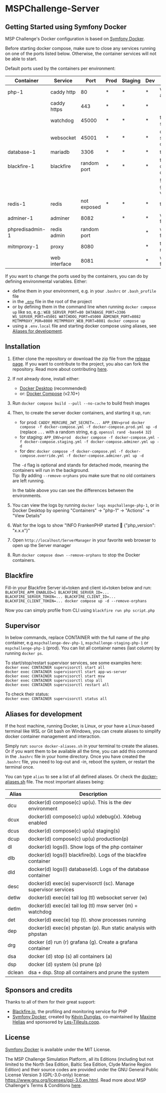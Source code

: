 # MSPChallenge-Server 

## Getting Started using Symfony Docker

MSP Challenge's Docker configuration is based on [Symfony Docker](https://github.com/dunglas/symfony-docker).

Before starting docker compose, make sure to close any services running on one of the ports listed below.
Otherwise, the container services will not be able to start.

Default ports used by the containers per environment:

| Container       | Service       | Port        | Prod | Staging | Dev | remarks                             | 
|-----------------|---------------|-------------|------|---------|-----|-------------------------------------|
| php-1           | caddy http    | 80          | *    | *       | *   | web server / api                    |
|                 | caddy https   | 443         | *    | *       | *   |
|                 | watchdog      | 45000       | *    | *       | *   | to run simulations                  |
|                 | websocket     | 45001       | *    | *       | *   | direct client-server communication  |
| database-1      | mariadb       | 3306        | *    | *       | *   | to store data                       |
| blackfire-1     | blackfire     | random port | *    | *       | *   | to profile, disabled by default     |
|                 |               |             |      |         |     | ! only enabled given req. env. vars |
| redis-1         | redis         | not exposed | *    | *       | *   | to cache                            |
| adminer-1       | adminer       | 8082        |      | *       | *   | web interface for databases         |
| phpredisadmin-1 | redis admin   | random port |      |         | *   | web interface for redis             |
| mitmproxy-1     | proxy         | 8080        |      |         | *   | to monitor network traffic          |
|                 | web interface | 8081        |      |         | *   | web interface for mitmproxy         |

If you want to change the ports used by the containers, you can do by defining environmental variables. Either:
- define them in your environment, e.g. in your `.bashrc` or `.bash_profile` file
- in the [`.env`](.env) file in the root of the project
- or by defining them in the command line when running `docker compose up` like so, e.g.:
  `WEB_SERVER_PORT=80 DATABASE_PORT=3306 WS_SERVER_PORT=45001 WATCHDOG_PORT=45000 ADMINER_PORT=8082 MITMPROXY_POR=8080 MITMPROXY_WEB_PORT=8081 docker compose up`
- using a `.env.local` file and starting docker compose using aliases, see [Aliases for development](#aliases-for-development).

## Installation

1. Either clone the repository or download the zip file from the [release page](https://github.com/BredaUniversityResearch/MSPChallenge-Server/releases).
   If you want to contribute to the project, you also can fork the repository. Read more about contributing [here](https://community.mspchallenge.info/wiki/Community_Contribution).
2. If not already done, install either:
   - [Docker Desktop](https://www.docker.com/products/docker-desktop/) (recommended)
   - or: [Docker Compose](https://docs.docker.com/compose/install/) (v2.10+)
3. Run `docker compose build --pull --no-cache` to build fresh images

4. Then, to create the server docker containers, and starting it up, run:
   - for prod: `CADDY_MERCURE_JWT_SECRET=... APP_ENV=prod docker compose -f docker-compose.yml -f docker-compose.prod.yml up -d`
     (replace `...` with a random string, e.g. `openssl rand -base64 32`)
   - for staging: `APP_ENV=prod  docker compose -f docker-compose.yml -f docker-compose.staging.yml -f docker-compose.adminer.yml up -d`
   - for dev: `docker compose -f docker-compose.yml -f docker-compose.override.yml -f docker-compose.adminer.yml up -d`

   The `-d` flag is optional and stands for detached mode, meaning the containers will run in the background.   
   Tip: By adding `--remove-orphans` you make sure that no old containers are left running.

   In the table above you can see the differences between the environments.

5. You can view the logs by running `docker logs mspchallenge-php-1`, or in Docker Desktop by opening "Containers" -> "php-1" -> "Actions" -> "View Details"
6. Wait for the logs to show "INFO    FrankenPHP started 🐘    {"php_version": "x.x.x"}"
7. Open `http://localhost/ServerManager` in your favorite web browser to open up the Server manager
8. Run `docker compose down --remove-orphans` to stop the Docker containers.

## Blackfire

Fill-in your Blackfire Server id+token and client id+token below and run:<br/>
`BLACKFIRE_APM_ENABLED=1 BLACKFIRE_SERVER_ID=... BLACKFIRE_SERVER_TOKEN=... BLACKFIRE_CLIENT_ID=... BLACKFIRE_CLIENT_TOKEN=... docker compose up -d --remove-orphans`

Now you can simply profile from CLI using `blackfire run php script.php`

## Supervisor

In below commands, replace CONTAINER with the full name of the php container, e.g.`mspchallenge-dev-php-1`,
`mspchallenge-staging-php-1` or `mspchallenge-php-1` (prod). 
You can list all container names (last column) by running `docker ps`.

To start/stop/restart supervisor services, see some examples here:<br/>
`docker exec CONTAINER supervisorctl start all`<br/>
`docker exec CONTAINER supervisorctl start app-ws-server`<br/>
`docker exec CONTAINER supervisorctl start msw`<br/>
`docker exec CONTAINER supervisorctl stop all`<br/>
`docker exec CONTAINER supervisorctl restart all`<br/>

To check their status:<br/>
`docker exec CONTAINER supervisorctl status all`<br/>

## Aliases for development

If the host machine, running Docker, is Linux, or your have a Linux-based terminal like WSL or Git bash on Windows, you
can create aliases to simplify docker container management and interaction.

Simply run: `source docker-aliases.sh` in your terminal to create the aliases.
Or if you want them to be available all the time, you can add this command in the `.bashrc` file in your home directory.
Once you have created the `.bashrc` file, you need to log-out and -in, reboot the system, or restart the terminal once.

You can type `alias` to see a list of all defined aliases. Or check the [docker-aliases.sh](docker-aliases.sh) file.
The most important aliases being:

| Alias   | Description                                                      |
|---------|------------------------------------------------------------------|
| dcu     | docker(d) compose(c) up(u). This is the dev environment          |
| dcux    | docker(d) compose(c) up(u) xdebug(x). Xdebug enabled             |
| dcus    | docker(d) compose(c) up(u) staging(s)                            |
| dcup    | docker(d) compose(c) up(u) production(p)                         |
| dl      | docker(d) logs(l). Show logs of the php container                |
| dlb     | docker(d) logs(l) blackfire(b). Logs of the blackfire container  |
| dld     | docker(d) logs(l) database(d). Logs of the database container    |
| desc    | docker(d) exec(e) supervisorctl (sc). Manage supervisor services |
| detlw   | docker(d) exec(e) tail log (tl) websocket server (w)             |
| detlm   | docker(d) exec(e) tail log (tl) msw server (m) = watchdog        |
| det     | docker(d) exec(e) top (t). show processes running                |
| dep     | docker(d) exec(e) phpstan (p). Run static analysis with phpstan  |
| drg     | docker (d) run (r) grafana (g). Create a grafana container       |
| dsa     | docker (d) stop (s) all containers (a)                           |
| dsp     | docker (d) system (s) prune (p)                                  |
| dclean  | dsa + dsp. Stop all containers and prune the system              | 

## Sponsors and credits

Thanks to all of them for their great support:

- [Blackfire.io](https://blackfire.io/), the profiling and monitoring service for PHP
- [Symfony Docker](https://github.com/dunglas/symfony-docker), created by [Kévin Dunglas](https://dunglas.fr), co-maintained by [Maxime Helias](https://twitter.com/maxhelias) and sponsored by [Les-Tilleuls.coop](https://les-tilleuls.coop).

## License

[Symfony Docker](https://github.com/dunglas/symfony-docker) is available under the MIT License.

The MSP Challenge Simulation Platform, all its Editions (including but not limited to the North Sea Edition,
Baltic Sea Edition, Clyde Marine Region Edition) and their source codes are provided under the GNU General Public
License Version 3 (GPL-3.0-only) license: https://www.gnu.org/licenses/gpl-3.0.en.html.
Read more about MSP Challenge's Terms & Conditions [here](https://community.mspchallenge.info/wiki/Terms_%26_Conditions).
